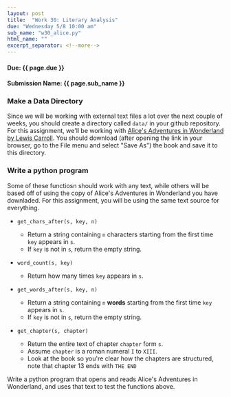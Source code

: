 ```yaml
---
layout: post
title:  "Work 30: Literary Analysis"
due: "Wednesday 5/8 10:00 am"
sub_name: "w30_alice.py"
html_name: ""
excerpt_separator: <!--more-->
---
```


#### Due: {{ page.due }}
#### Submission Name: {{ page.sub_name }}

### Make a Data Directory
Since we will be working with external text files a lot over the next couple of weeks, you should create a directory called `data/` in your github repository. For this assignment, we'll be working with [Alice's Adventures in Wonderland by Lewis Carroll](https://www.gutenberg.org/cache/epub/11/pg11.txt). You should download (after opening the link in your browser, go to the File menu and select "Save As") the book and save it to this directory.  

### Write a python program
Some of these functiosn should work with any text, while others will be based off of using the copy of Alice's Adventures in Wonderland you have downladed. For this assignment, you will be using the same text source for everything.

- `get_chars_after(s, key, n)`
  - Return a string containing `n` characters starting from the first time `key` appears in `s`.
  - If `key` is not in `s`, return the empty string.

- `word_count(s, key)`
  - Return how many times `key` appears in `s`.

- `get_words_after(s, key, n)`
  - Return a string containing `n` __words__ starting from the first time `key` appears in `s`.
  - If `key` is not in `s`, return the empty string.

- `get_chapter(s, chapter)`
  - Return the entire text of chapter `chapter` form `s`.
  - Assume `chapter` is a roman numeral `I` to `XIII`.
  - Look at the book so you're clear how the chapters are structured, note that chapter 13 ends with `THE END`

Write a python program that opens and reads Alice's Adventures in Wonderland, and uses that text to test the functions above.
